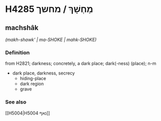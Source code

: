 # H4285 מַחְשָׁךְ / מחשך

## machshâk

_(makh-shawk' | ma-SHOKE | mahk-SHOKE)_

### Definition

from H2821; darkness; concretely, a dark place; dark(-ness) (place); n-m

- dark place, darkness, secrecy
  - hiding-place
  - dark region
  - grave

### See also

[[H5004|H5004 נאף]]
